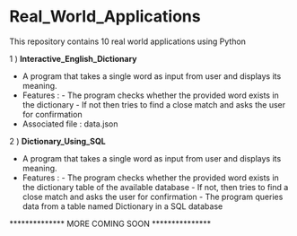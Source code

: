 # Real_World_Applications
This repository contains 10 real world applications using Python
           
1 ) **Interactive_English_Dictionary**
  - A program that takes a single word as input from user and displays its meaning.
  - Features :
                      - The program checks whether the provided word exists in the dictionary
                      - If not then tries to find a close match and asks the user for confirmation
  - Associated file : data.json
  
2 ) **Dictionary_Using_SQL**
  - A program that takes a single word as input from user and displays its meaning.
  - Features :
                       - The program checks whether the provided word exists in the dictionary table of the available database
                       - If not, then tries to find a close match and asks the user for confirmation
                       - The program queries data from a table named Dictionary in a SQL database
  
************** MORE COMING SOON ***************
